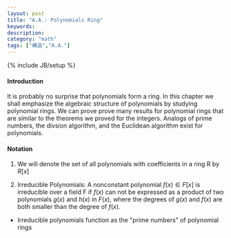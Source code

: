 ```yaml
---
layout: post
title: "A.A.: Polynomials Ring"
keywords:  
description: 
category: "math"
tags: ["構造","A.A."]
---
```

{% include JB/setup %}

#### Introduction
 It is probably no surprise that polynomials form a ring. In this chapter we
 shall emphasize the algebraic structure of polynomials by studying polynomial
 rings. We can prove prove many results for polynomial rings that are similar to
 the theorems we proved for the integers.  Analogs of prime numbers, the divsion
 algorithm, and the Euclidean algorithm exist for polynomials.

#### Notation
1. We will denote the set of all polynomials with coefficients in a ring R by
   $R[x]$

2. Irreducible Polynomials: A nonconstant polynomial $f(x) \in F[x]$ is
   irreducible over a field F if $f(x)$ can not be expressed as a product of two
   polynomials $g(x)$ and $h(x)$ in $F(x)$, where the degrees of $g(x)$ and
   $f(x)$ are both smaller than the degree of $f(x)$.
- Irreducible polynomials function as the "prime numbers" of polynomial rings

